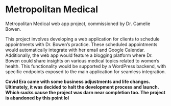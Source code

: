 # Metropolitan Medical

Metropolitan Medical web app project, commissioned by Dr. Camelie Bowen.

This project involves developing a web application for clients to schedule appointments with Dr. Bowen’s practice. These scheduled appointments would automatically integrate with her email and Google Calendar. Additionally, the web app would feature a blogging platform where Dr. Bowen could share insights on various medical topics related to women’s health. This functionality would be supported by a WordPress backend, with specific endpoints exposed to the main application for seamless integration.


 
**Covid Era came with some business adjustments and life changes. Ultimately, it was decided to halt the development process and launch. 
Which sucks cause the project was darn near completion too.
The project is abandoned by this point lol**

